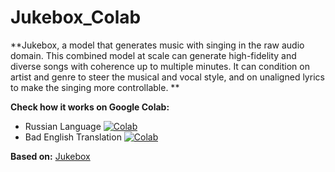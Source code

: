 # Jukebox_Colab

**Jukebox, a model that generates music with singing in the raw audio domain. This combined model at scale can generate high-fidelity and diverse songs with coherence up to multiple minutes. It can condition on artist and genre to steer the musical and vocal style, and on unaligned lyrics to make the singing more controllable. **

**Check how it works on Google Colab:**
- Russian Language [![Colab](https://camo.githubusercontent.com/52feade06f2fecbf006889a904d221e6a730c194/68747470733a2f2f636f6c61622e72657365617263682e676f6f676c652e636f6d2f6173736574732f636f6c61622d62616467652e737667)](https://colab.research.google.com/github/tg-bomze/Jukebox_Colab/blob/master/Jukebox_Rus.ipynb)
- Bad English Translation [![Colab](https://camo.githubusercontent.com/52feade06f2fecbf006889a904d221e6a730c194/68747470733a2f2f636f6c61622e72657365617263682e676f6f676c652e636f6d2f6173736574732f636f6c61622d62616467652e737667)](https://colab.research.google.com/github/tg-bomze/Jukebox_Colab/blob/master/Jukebox_Eng.ipynb)

**Based on:** [Jukebox](https://github.com/openai/jukebox)
